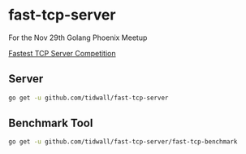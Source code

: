 # fast-tcp-server

For the Nov 29th Golang Phoenix Meetup

[Fastest TCP Server Competition](https://www.meetup.com/Golang-Phoenix/events/244724036/)

## Server

```bash
go get -u github.com/tidwall/fast-tcp-server
```

## Benchmark Tool

```bash
go get -u github.com/tidwall/fast-tcp-server/fast-tcp-benchmark
```


